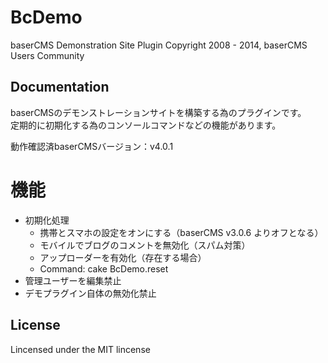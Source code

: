 BcDemo
==========
baserCMS Demonstration Site Plugin
Copyright 2008 - 2014, baserCMS Users Community  

Documentation
-------------

baserCMSのデモンストレーションサイトを構築する為のプラグインです。  
定期的に初期化する為のコンソールコマンドなどの機能があります。  

動作確認済baserCMSバージョン：v4.0.1

# 機能

* 初期化処理
	- 携帯とスマホの設定をオンにする（baserCMS v3.0.6 よりオフとなる）
	- モバイルでブログのコメントを無効化（スパム対策）
	- アップローダーを有効化（存在する場合）
	- Command: cake BcDemo.reset
* 管理ユーザーを編集禁止
* デモプラグイン自体の無効化禁止

License
-------

Lincensed under the MIT lincense

